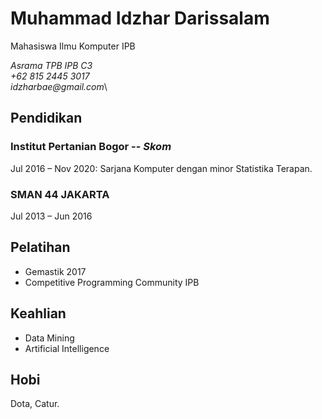 Muhammad Idzhar Darissalam
==========================
Mahasiswa Ilmu Komputer IPB

_Asrama TPB IPB C3_\
_+62 815 2445 3017_\
_idzharbae@gmail.com_\
## Pendidikan
### Institut Pertanian Bogor -- _Skom_
Jul 2016 – Nov 2020: Sarjana Komputer dengan minor Statistika Terapan.
### SMAN 44 JAKARTA
Jul 2013 – Jun 2016
## Pelatihan
* Gemastik 2017
* Competitive Programming Community IPB
## Keahlian
* Data Mining
* Artificial Intelligence
## Hobi
Dota, Catur.
